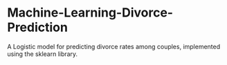 # Machine-Learning-Divorce-Prediction
A Logistic model for predicting divorce rates among couples, implemented using the sklearn library.
